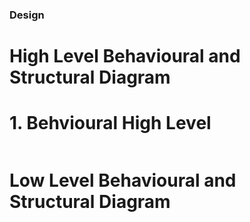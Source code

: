 ### Design
# High Level Behavioural and Structural Diagram

# 1. Behvioural High Level
![](  )
# Low Level Behavioural and Structural Diagram
